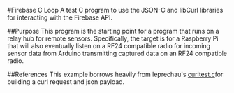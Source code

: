 #Firebase C Loop
A test C program to use the JSON-C and libCurl libraries for interacting with the Firebase API.

##Purpose
This program is the starting point for a program that runs on a relay hub for remote sensors.  Specifically, the target is for a Raspberry Pi that will also eventually listen on a RF24 compatible radio for incoming sensor data from Arduino transmitting captured data on an RF24 compatible radio.

##References
This example borrows heavily from leprechau's [curltest.c](https://gist.github.com/leprechau/e6b8fef41a153218e1f4)for building a curl request and json payload.
